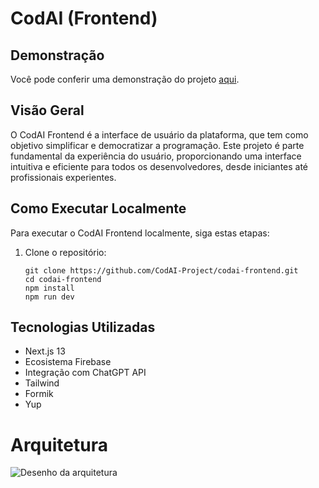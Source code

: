 # CodAI (Frontend)

## Demonstração
Você pode conferir uma demonstração do projeto [aqui](https://codai-hub-development.web.app/).

## Visão Geral
O CodAI Frontend é a interface de usuário da plataforma, que tem como objetivo simplificar e democratizar a programação. Este projeto é parte fundamental da experiência do usuário, proporcionando uma interface intuitiva e eficiente para todos os desenvolvedores, desde iniciantes até profissionais experientes.

## Como Executar Localmente
Para executar o CodAI Frontend localmente, siga estas etapas:

1. Clone o repositório:
   ```
   git clone https://github.com/CodAI-Project/codai-frontend.git
   cd codai-frontend
   npm install
   npm run dev
    ```

## Tecnologias Utilizadas
- Next.js 13
- Ecosistema Firebase
- Integração com ChatGPT API
- Tailwind
- Formik
- Yup

# Arquitetura
![Desenho da arquitetura](https://firebasestorage.googleapis.com/v0/b/codai-development.appspot.com/o/codai-arquitetura-CodAI.drawio.png?alt=media&token=8098019e-2bd0-4f2e-b604-ba9338a22e91)
